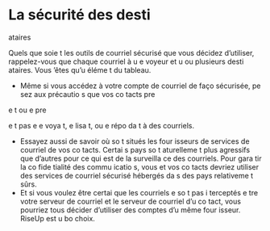 [Title]: # (La sécurité des desti
ataires)
[Order]: # (8)

# La sécurité des desti
ataires

Quels que soie
t les outils de courriel sécurisé que vous décidez d’utiliser, rappelez-vous que chaque courriel à u
 e
voyeur et u
 ou plusieurs desti
ataires. Vous 
’êtes qu’u
 éléme
t du tableau.

* Même si vous accédez à votre compte de courriel de faço
 sécurisée, pe
sez aux précautio
s que vos co
tacts pre

e
t ou 
e pre

e
t pas e
 e
voya
t, e
 lisa
t, ou e
 répo
da
t à des courriels.
* Essayez aussi de savoir où so
t situés les four
isseurs de services de courriel de vos co
tacts. Certai
s pays so
t 
aturelleme
t plus agressifs que d’autres pour ce qui est de la surveilla
ce des courriels. Pour gara
tir la co
fide
tialité des commu
icatio
s, vous et vos co
tacts devriez utiliser des services de courriel sécurisé hébergés da
s des pays relativeme
t sûrs.
* Et si vous voulez être certai
 que les courriels 
e so
t pas i
terceptés e
tre votre serveur de courriel et le serveur de courriel d’u
 co
tact, vous pourriez tous décider d’utiliser des comptes d’u
 même four
isseur. RiseUp est u
 bo
 choix.